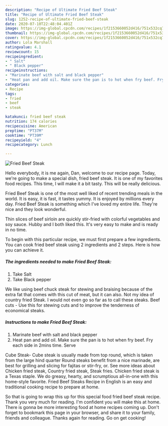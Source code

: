 ```yaml
---
description: "Recipe of Ultimate Fried Beef Steak"
title: "Recipe of Ultimate Fried Beef Steak"
slug: 1252-recipe-of-ultimate-fried-beef-steak
date: 2020-07-10T22:48:04.401Z
image: https://img-global.cpcdn.com/recipes/1f2153660052d416/751x532cq70/fried-beef-steak-recipe-main-photo.jpg
thumbnail: https://img-global.cpcdn.com/recipes/1f2153660052d416/751x532cq70/fried-beef-steak-recipe-main-photo.jpg
cover: https://img-global.cpcdn.com/recipes/1f2153660052d416/751x532cq70/fried-beef-steak-recipe-main-photo.jpg
author: Lola Marshall
ratingvalue: 4.1
reviewcount: 15
recipeingredient:
- " Salt"
- " Black pepper"
recipeinstructions:
- "Marinate beef with salt and black pepper"
- "Heat pan and add oil. Make sure the pan is to hot when fry beef. Fry each side in 2mins time. Serve"
categories:
- Recipe
tags:
- fried
- beef
- steak

katakunci: fried beef steak 
nutrition: 174 calories
recipecuisine: American
preptime: "PT37M"
cooktime: "PT39M"
recipeyield: "4"
recipecategory: Lunch

---
```



![Fried Beef Steak](https://img-global.cpcdn.com/recipes/1f2153660052d416/751x532cq70/fried-beef-steak-recipe-main-photo.jpg)

Hello everybody, it is me again, Dan, welcome to our recipe page. Today, we're going to make a special dish, fried beef steak. It is one of my favorites food recipes. This time, I will make it a bit tasty. This will be really delicious.

Fried Beef Steak is one of the most well liked of recent trending meals in the world. It is easy, it is fast, it tastes yummy. It is enjoyed by millions every day. Fried Beef Steak is something which I've loved my entire life. They're nice and they look wonderful.

Thin slices of beef sirloin are quickly stir-fried with colorful vegetables and soy sauce. Hubby and I both liked this. It&#39;s very easy to make and is ready in no time.


To begin with this particular recipe, we must first prepare a few ingredients. You can cook fried beef steak using 2 ingredients and 2 steps. Here is how you can achieve it.

<!--inarticleads1-->

##### The ingredients needed to make Fried Beef Steak:

1. Take  Salt
1. Take  Black pepper


We like using beef chuck steak for stewing and braising because of the extra fat that comes with this cut of meat, but it can also. Not my idea of country fried Steak. I would not even go so far as to call these steaks. Beef cuts - Use this for stewing cuts and to improve the tenderness of economical steaks. 

<!--inarticleads2-->

##### Instructions to make Fried Beef Steak:

1. Marinate beef with salt and black pepper
1. Heat pan and add oil. Make sure the pan is to hot when fry beef. Fry each side in 2mins time. Serve


Cube Steak- Cube steak is usually made from top round, which is taken from the large hind quarter Round steaks benefit from a nice marinade, are best for grilling and slicing for fajitas or stir-fry, or. See more ideas about Chicken fried steak, Country fried steak, Steak fries. Chicken fried steak is a Texas staple. We do greasy, hearty, and scrumptious all-in-one with this home-style favorite. Fried Beef Steaks Recipe in English is an easy and traditional cooking recipe to prepare at home. 

So that is going to wrap this up for this special food fried beef steak recipe. Thank you very much for reading. I'm confident you will make this at home. There is gonna be more interesting food at home recipes coming up. Don't forget to bookmark this page in your browser, and share it to your family, friends and colleague. Thanks again for reading. Go on get cooking!
